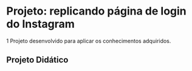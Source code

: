 # Projeto: replicando página de login do Instagram
1 Projeto desenvolvido para aplicar os conhecimentos adquiridos.
## Projeto Didático